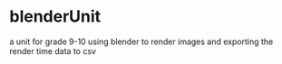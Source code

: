 # blenderUnit
a unit for grade 9-10 using blender to render images and exporting the render time data to csv
